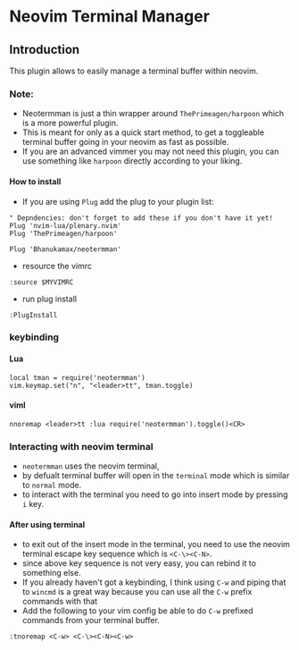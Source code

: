 # Neovim Terminal Manager


## Introduction

This plugin allows to easily manage a terminal buffer within neovim.

### Note:
- Neotermman is just a thin wrapper around `ThePrimeagen/harpoon` which is a more powerful plugin.
- This is meant for only as a quick start method, to get a toggleable terminal buffer going in your neovim as fast as possible.
- If you are an advanced vimmer you may not need this plugin, you can use something like `harpoon` directly according to your liking.

#### How to install

- If you are using `Plug` add the plug to your plugin list:
```
" Depndencies: don't forget to add these if you don't have it yet!
Plug 'nvim-lua/plenary.nvim'
Plug 'ThePrimeagen/harpoon'

Plug 'Bhanukamax/neotermman'
```

- resource the vimrc
```
:source $MYVIMRC
```

- run plug install
```
:PlugInstall
```

### keybinding

#### Lua

```
local tman = require('neotermman')
vim.keymap.set("n", "<leader>tt", tman.toggle)

```

#### viml

```
nnoremap <leader>tt :lua require('neotermman').toggle()<CR>
```


### Interacting with neovim terminal

- `neotermman` uses the neovim terminal,
- by defualt terminal buffer will open in the `terminal` mode which is similar to `normal` mode.
- to interact with the terminal you need to go into insert mode by pressing `i` key.

#### After using terminal
- to exit out of the insert mode in the terminal, you need to use the neovim terminal escape key sequence which is `<C-\><C-N>`.
- since above key sequence is not very easy, you can rebind it to something else.
- If you already haven't got a keybinding, I think using `C-w` and piping that to `wincmd` is a great way because you can use all the `C-w` prefix commands with that
- Add the following to your vim config be able to do `C-w` prefixed commands from your terminal buffer.
```viml
:tnoremap <C-w> <C-\><C-N><C-w>
```

